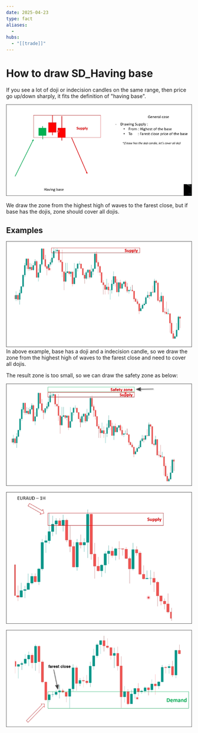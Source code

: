 ```yaml
---
date: 2025-04-23
type: fact
aliases:
  -
hubs:
  - "[[trade]]"
---
```


# How to draw SD_Having base

If you see a lot of doji or indecision candles on the same range, then price go up/down sharply, it fits the definition of "having base".

![having-base-zone.png](../assets/imgs/having-base-zone.png)

We draw the zone from the highest high of waves to the farest close, but if base has the dojis, zone should cover all dojis.

## Examples

![exp1-having-base.png](../assets/imgs/exp1-having-base.png)
In above example, base has a doji and a indecision candle, so we draw the zone from the highest high of waves to the farest close and need to cover all dojis.

The result zone is too small, so we can draw the safety zone as below:

![exp1-having-base2.png](../assets/imgs/exp1-having-base2.png)

![exp2-having-base.png](../assets/imgs/exp2-having-base.png)

![exp3-having-base.png](../assets/imgs/exp3-having-base.png)


